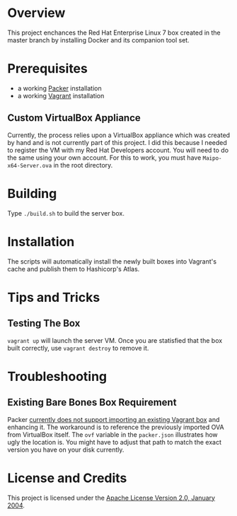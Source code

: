# Overview
This project enchances the Red Hat Enterprise Linux 7 box created in the master branch by installing
Docker and its companion tool set.

# Prerequisites
* a working [Packer](https://www.packer.io/) installation
* a working [Vagrant](https://www.vagrantup.com/) installation

## Custom VirtualBox Appliance
Currently, the process relies upon a VirtualBox appliance which was created by hand and is not
currently part of this project.  I did this because I needed to register the VM with my
Red Hat Developers account.  You will need to do the same using your own account.
For this to work, you must have `Maipo-x64-Server.ova` in the root directory.

# Building
Type `./build.sh` to build the server box.

# Installation
The scripts will automatically install the newly built boxes into Vagrant's cache
and publish them to Hashicorp's Atlas.

# Tips and Tricks

## Testing The Box
`vagrant up` will launch the server VM.
Once you are statisfied that the box built correctly, use `vagrant destroy` to remove it.

# Troubleshooting

## Existing Bare Bones Box Requirement
Packer [currently does not support importing an existing Vagrant box](https://github.com/mitchellh/packer/issues/869) and enhancing it.
The workaround is to reference the previously imported OVA from VirtualBox itself.  The `ovf` variable in the `packer.json` illustrates
how ugly the location is.  You might have to adjust that path to match the exact version you have on your disk currently.

# License and Credits
This project is licensed under the [Apache License Version 2.0, January 2004](http://www.apache.org/licenses/).
